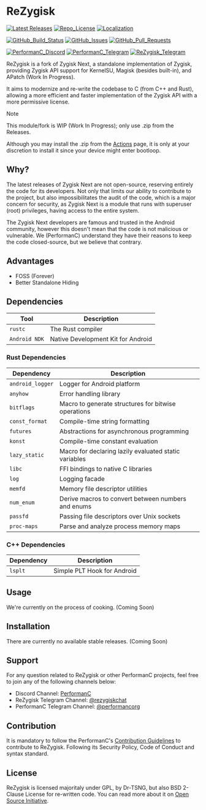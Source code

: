 # ReZygisk

[![Latest Releases](https://img.shields.io/github/v/release/PerformanC/ReZygisk?label=Releases&logo=github)](https://github.com/PerformanC/ReZygisk/releases/latest)
[![Repo_License](https://img.shields.io/badge/License-GPL_3.0-orange?logo=gnu)](LICENSE)
[![Localization](https://img.shields.io/badge/Localization-Coming%20Soon-purple)](https://github.com/PerformanC/ReZygisk/blob/02ffcea7d87b98f231ea86979c5ccebfe8502c90/TRANSLATOR.md)

[![GitHub_Build_Status](https://img.shields.io/github/actions/workflow/status/PerformanC/ReZygisk/ci.yml?logo=github&label=Night%20Release)](https://github.com/PerformanC/ReZygisk/actions)
[![GitHub_Issues](https://img.shields.io/github/issues/PerformanC/ReZygisk?logo=github&label=Issues
)](https://github.com/PerformanC/ReZygisk/issues)
[![GitHub_Pull_Requests](https://img.shields.io/github/issues-pr/PerformanC/ReZygisk?logo=github&label=Pull%20Requests&color=pink)](https://github.com/PerformanC/ReZygisk/issues)

[![PerformanC_Discord](https://img.shields.io/discord/1036045973039890522?logo=discord&logoColor=%23FFFFFF&label=Discord&color=%235865F2)](https://discord.gg/uPveNfTuCJ)
[![PerformanC_Telegram](https://img.shields.io/badge/Telegram-PerformanC-%2326A5E4?logo=telegram)](https://t.me/performancorg)
[![ReZygisk_Telegram](https://img.shields.io/badge/Telegram-ReZygisk-%2326A5E4?logo=telegram)](https://t.me/rezygiskchat)

ReZygisk is a fork of Zygisk Next, a standalone implementation of Zygisk, providing Zygisk API support for KernelSU, Magisk (besides built-in), and APatch (Work In Progress).

It aims to modernize and re-write the codebase to C (from C++ and Rust), allowing a more efficient and faster implementation of the Zygisk API with a more permissive license.

> [!NOTE]
> This module/fork is WIP (Work In Progress); only use .zip from the Releases.
>
> Although you may install the .zip from the [Actions](https://github.com/PerformanC/ReZygisk/actions) page, it is only at your discretion to install it since your device might enter bootloop.

## Why?

The latest releases of Zygisk Next are not open-source, reserving entirely the code for its developers. Not only that limits our ability to contribute to the project, but also impossibilitates the audit of the code, which is a major concern for security, as Zygisk Next is a module that runs with superuser (root) privileges, having access to the entire system.

The Zygisk Next developers are famous and trusted in the Android community, however this doesn't mean that the code is not malicious or vulnerable. We (PerformanC) understand they have their reasons to keep the code closed-source, but we believe that contrary.

## Advantages

- FOSS (Forever)
- Better Standalone Hiding

## Dependencies

| Tool            | Description                            |
|-----------------|----------------------------------------|
| `rustc`         | The Rust compiler                      |
| `Android NDK`   | Native Development Kit for Android     |

### Rust Dependencies

| Dependency       | Description                                                   |
|------------------|---------------------------------------------------------------|
| `android_logger` | Logger for Android platform                                   |
| `anyhow`         | Error handling library                                        |
| `bitflags`       | Macro to generate structures for bitwise operations           |
| `const_format`   | Compile-time string formatting                                |
| `futures`        | Abstractions for asynchronous programming                     |
| `konst`          | Compile-time constant evaluation                              |
| `lazy_static`    | Macro for declaring lazily evaluated static variables         |
| `libc`           | FFI bindings to native C libraries                            |
| `log`            | Logging facade                                                |
| `memfd`          | Memory file descriptor utilities                              |
| `num_enum`       | Derive macros to convert between numbers and enums            |
| `passfd`         | Passing file descriptors over Unix sockets                    |
| `proc-maps`      | Parse and analyze process memory maps                         |

### C++ Dependencies

| Dependency | Description                   |
|------------|-------------------------------|
| `lsplt`    | Simple PLT Hook for Android   |

## Usage

We're currently on the process of cooking. (Coming Soon)

## Installation

There are currently no available stable releases. (Coming Soon)

## Support
For any question related to ReZygisk or other PerformanC projects, feel free to join any of the following channels below:

- Discord Channel: [PerformanC](https://discord.gg/uPveNfTuCJ)
- ReZygisk Telegram Channel: [@rezygiskchat](https://t.me/rezygiskchat)
- PerformanC Telegram Channel: [@performancorg](https://t.me/performancorg)

## Contribution

It is mandatory to follow the PerformanC's [Contribution Guidelines](https://github.com/PerformanC/contributing) to contribute to ReZygisk. Following its Security Policy, Code of Conduct and syntax standard.

## License

ReZygisk is licensed majoritaly under GPL, by Dr-TSNG, but also BSD 2-Clause License for re-written code. You can read more about it on [Open Source Initiative](https://opensource.org/licenses/BSD-2-Clause).
